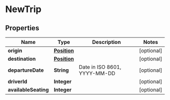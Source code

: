 

# NewTrip

## Properties

Name | Type | Description | Notes
------------ | ------------- | ------------- | -------------
**origin** | [**Position**](Position.md) |  |  [optional]
**destination** | [**Position**](Position.md) |  |  [optional]
**departureDate** | **String** | Date in ISO 8601, YYYY-MM-DD |  [optional]
**driverId** | **Integer** |  |  [optional]
**availableSeating** | **Integer** |  |  [optional]



